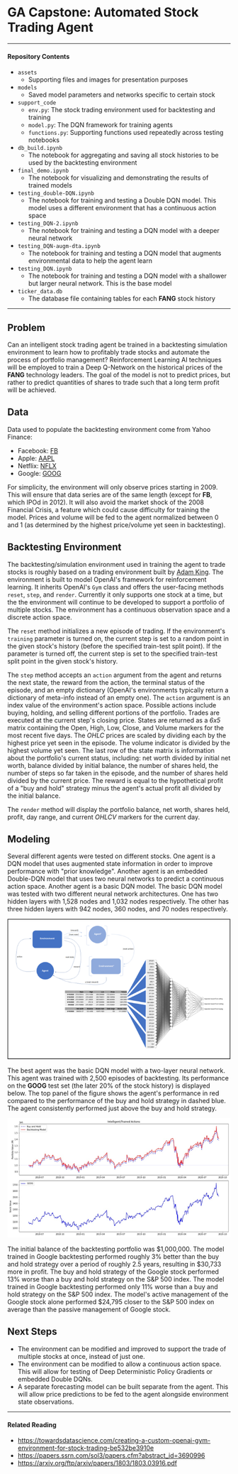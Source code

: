 # GA Capstone: Automated Stock Trading Agent

---

#### Repository Contents

 - `assets`
   - Supporting files and images for presentation purposes
 - `models`
   - Saved model parameters and networks specific to certain stock
 - `support_code`
   - `env.py`: The stock trading environment used for backtesting and training
   - `model.py`: The DQN framework for training agents
   - `functions.py`: Supporting functions used repeatedly across testing notebooks
 - `db_build.ipynb`
   - The notebook for aggregating and saving all stock histories to be used by the backtesting environment
 - `final_demo.ipynb`
   - The notebook for visualizing and demonstrating the results of trained models
 - `testing_double-DQN.ipynb`
   - The notebook for training and testing a Double DQN model. This model uses a different environment that has a continuous action space
 - `testing_DQN-2.ipynb`
   - The notebook for training and testing a DQN model with a deeper neural network
 - `testing_DQN-augm-dta.ipynb`
   - The notebook for training and testing a DQN model that augments environmental data to help the agent learn
 - `testing_DQN.ipynb`
   - The notebook for training and testing a DQN model with a shallower but larger neural network. This is the base model
 - `ticker_data.db`
   - The database file containing tables for each **FANG** stock history
   
---

## Problem

Can an intelligent stock trading agent be trained in a backtesting simulation environment to learn how to profitably trade stocks and automate the process of portfolio management? Reinforcement Learning AI techniques will be employed to train a Deep Q-Network on the historical prices of the **FANG** technology leaders. The goal of the model is not to predict prices, but rather to predict quantities of shares to trade such that a long term profit will be achieved.

## Data

Data used to populate the backtesting environment come from Yahoo Finance:
 - Facebook: [FB](https://finance.yahoo.com/quote/FB/history?period1=1337299200&period2=1601424000&interval=1d&filter=history&frequency=1d)
 - Apple: [AAPL](https://finance.yahoo.com/quote/AAPL/history?period1=345427200&period2=1601424000&interval=1d&filter=history&frequency=1d)
 - Netflix: [NFLX](https://finance.yahoo.com/quote/NFLX/history?period1=1022112000&period2=1601424000&interval=1d&filter=history&frequency=1d)
 - Google: [GOOG](https://finance.yahoo.com/quote/GOOG/history?period1=1092873600&period2=1601424000&interval=1d&filter=history&frequency=1d)
 
For simplicity, the environment will only observe prices starting in 2009. This will ensure that data series are of the same length (except for **FB**, which IPOd in 2012). It will also avoid the market shock of the 2008 Financial Crisis, a feature which could cause difficulty for training the model. Prices and volume will be fed to the agent normalized between 0 and 1 (as determined by the highest price/volume yet seen in backtesting).

## Backtesting Environment

The backtesting/simulation environment used in training the agent to trade stocks is roughly based on a trading environment built by [Adam King](https://github.com/notadamking/Stock-Trading-Environment). The environment is built to model OpenAI's framework for reinforcement learning. It inherits OpenAI's `Gym` class and offers the user-facing methods `reset`, `step`, and `render`. Currently it only supports one stock at a time, but the the environment will continue to be developed to support a portfolio of multiple stocks. The environment has a continuous observation space and a discrete action space.

The `reset` method initializes a new episode of trading. If the environment's `training` parameter is turned on, the current step is set to a random point in the given stock's history (before the specified train-test split point). If the parameter is turned off, the current step is set to the specified train-test split point in the given stock's history. 

The `step` method accepts an `action` argument from the agent and returns the next state, the reward from the action, the terminal status of the episode, and an empty dictionary (OpenAI's environments typically return a dictionary of meta-info instead of an empty one). The `action` argument is an index value of the environment's action space. Possible actions include buying, holding, and selling different portions of the portfolio. Trades are executed at the current step's closing price. States are returned as a *6x5* matrix containing the Open, High, Low, Close, and Volume markers for the most recent five days. The *OHLC* prices are scaled by dividing each by the highest price yet seen in the episode. The volume indicator is divided by the highest volume yet seen. The last row of the state matrix is information about the portfolio's current status, including: net worth divided by initial net worth, balance divided by initial balance, the number of shares held, the number of steps so far taken in the episode, and the number of shares held divided by the current price. The reward is equal to the hypothetical profit of a "buy and hold" strategy minus the agent's actual profit all divided by the initial balance.

The `render` method will display the portfolio balance, net worth, shares held, profit, day range, and current *OHLCV* markers for the current day.

## Modeling

Several different agents were tested on different stocks. One agent is a DQN model that uses augmented state information in order to improve performance with "prior knowledge". Another agent is an embedded Double-DQN model that uses two neural networks to predict a continuous action space. Another agent is a basic DQN model. The basic DQN model was tested with two different neural network architectures. One has two hidden layers with 1,528 nodes and 1,032 nodes respectively. The other has three hidden layers with 942 nodes, 360 nodes, and 70 nodes respectively.

![model design](assets/diagram.png)

The best agent was the basic DQN model with a two-layer neural network. This agent was trained with 2,500 episodes of backtesting. Its performance on the **GOOG** test set (the later 20% of the stock history) is displayed below. The top panel of the figure shows the agent's performance in red compared to the performance of the buy and hold strategy in dashed blue. The agent consistently performed just above the buy and hold strategy.

![agent trained on goog](assets/goog_best.png)

The initial balance of the backtesting portfolio was $1,000,000. The model trained in Google backtesting performed roughly 3% better than the buy and hold strategy over a period of roughly 2.5 years, resulting in $30,733 more in profit. The buy and hold strategy of the Google stock performed 13% worse than a buy and hold strategy on the S&P 500 index. The model trained in Google backtesting performed only 11% worse than a buy and hold strategy on the S&P 500 index. The model's active management of the Google stock alone performed $24,795 closer to the S&P 500 index on average than the passive management of Google stock.

## Next Steps

 - The environment can be modified and improved to support the trade of multiple stocks at once, instead of just one.
 - The environment can be modified to allow a continuous action space. This will allow for testing of Deep Deterministic Policy Gradients or embedded Double DQNs.
 - A separate forecasting model can be built separate from the agent. This will allow price predictions to be fed to the agent alongside environment state observations. 

---

#### Related Reading

 - https://towardsdatascience.com/creating-a-custom-openai-gym-environment-for-stock-trading-be532be3910e
 - https://papers.ssrn.com/sol3/papers.cfm?abstract_id=3690996
 - https://arxiv.org/ftp/arxiv/papers/1803/1803.03916.pdf
 
